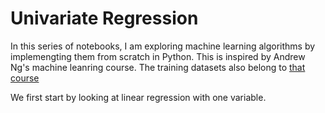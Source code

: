 # Univariate Regression

In this series of notebooks, I am exploring machine learning algorithms by implemengting them from scratch in Python. This is inspired by Andrew Ng's machine leanring course. The training datasets also belong to [that course](https://www.coursera.org/learn/machine-learning)

We first start by looking at linear regression with one variable. 
